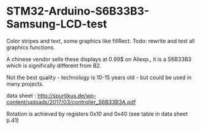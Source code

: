 # STM32-Arduino-S6B33B3-Samsung-LCD-test
Color stripes and text, some graphics like fillRect. Todo: rewrite and test all graphics functions.

A chinese vendor sells these displays at 0.99$ on Aliexp., it is a S6B33B3 which is significally different from B2.

Not the best quality - technology is 10-15 years old - but could be used in many projects. 

data sheet : http://spurtikus.de/wp-content/uploads/2017/03/controller_S6B33B3A.pdf

Rotation is achieved by registers 0x10 and 0x40 (see table in data sheet p.41)
